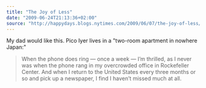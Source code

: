 ```yaml
---
title: "The Joy of Less"
date: "2009-06-24T21:13:36+02:00"
source: "http://happydays.blogs.nytimes.com/2009/06/07/the-joy-of-less/"
---
```


My dad would like this. Pico Iyer lives in a "two-room apartment in nowhere Japan:"

> When the phone does ring — once a week — I’m thrilled, as I never was when the phone rang in my overcrowded office in Rockefeller Center. And when I return to the United States every three months or so and pick up a newspaper, I find I haven’t missed much at all.

